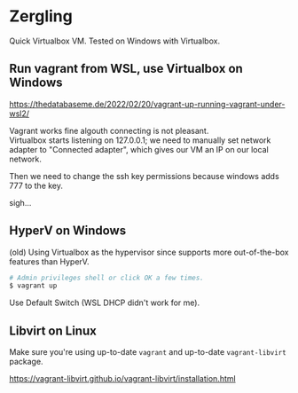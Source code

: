 # Zergling
Quick Virtualbox VM. Tested on Windows with Virtualbox.   

## Run vagrant from WSL, use Virtualbox on Windows
https://thedatabaseme.de/2022/02/20/vagrant-up-running-vagrant-under-wsl2/

Vagrant works fine algouth connecting is not pleasant.   
Virtualbox starts listening on 127.0.0.1; we need to manually set network 
adapter to "Connected adapter", which gives our VM an IP on our local network.   

Then we need to change the ssh key permissions because windows adds 777 to the 
key.   

sigh...

## HyperV on Windows
(old)
Using Virtualbox as the hypervisor since supports more out-of-the-box features than HyperV.

```ps1
# Admin privileges shell or click OK a few times.
$ vagrant up
```
Use Default Switch (WSL DHCP didn't work for me).

## Libvirt on Linux
Make sure you're using up-to-date `vagrant` and 
up-to-date `vagrant-libvirt` package.   

https://vagrant-libvirt.github.io/vagrant-libvirt/installation.html



